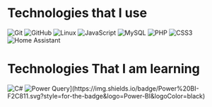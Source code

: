 <h1> Technologies that I use </h1>
<p>
<img src="https://img.shields.io/badge/git-%23F05033.svg?style=for-the-badge&amp;logo=git&amp;logoColor=white" alt="Git">
<img src="https://img.shields.io/badge/github-%23121011.svg?style=for-the-badge&amp;logo=github&amp;logoColor=white" alt="GitHub">
<img src="https://img.shields.io/badge/Linux-FCC624?style=for-the-badge&amp;logo=linux&amp;logoColor=black" alt="Linux">
<img src="https://img.shields.io/badge/javascript-%23323330.svg?style=for-the-badge&amp;logo=javascript&amp;logoColor=%23F7DF1E" alt="JavaScript">
<img src="https://img.shields.io/badge/mysql-%2300000f.svg?style=for-the-badge&amp;logo=mysql&amp;logoColor=white" alt="MySQL">
<img src="https://img.shields.io/badge/php-%23777BB4.svg?style=for-the-badge&amp;logo=php&amp;logoColor=white" alt="PHP">
<img src="https://img.shields.io/badge/css3-%231572B6.svg?style=for-the-badge&amp;logo=css3&amp;logoColor=white" alt="CSS3">
<img src="https://img.shields.io/badge/home%20assistant-%2341BDF5.svg?style=for-the-badge&amp;logo=home-assistant&amp;logoColor=white" alt="Home Assistant">
</p>
<h1> Technologies That I am learning </h1>
<p>
<img src="https://img.shields.io/badge/c%23-%23239120.svg?style=for-the-badge&amp;logo=c-sharp&amp;logoColor=white" alt="C#">
<img src="https://img.shields.io/badge/Power Query-%231572B6.svg?style=for-the-badge&amp;logo=css3&amp;logoColor=white" alt="Power Query">](https://img.shields.io/badge/Power%20BI-F2C811.svg?style=for-the-badge&logo=Power-BI&logoColor=black)
</p>
